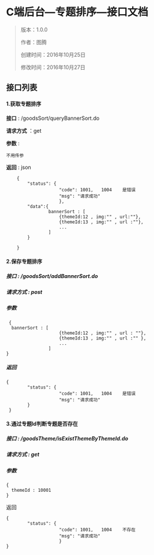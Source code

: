 # C端后台—专题排序—接口文档

> 版本：1.0.0
>
> 作者：图腾
>
> 创建时间：2016年10月25日
>
> 修改时间：2016年10月27日

## 接口列表

#### 1.获取专题排序

**接口** :     /goodsSort/queryBannerSort.do

**请求方式**  ：get

**参数** : 

``` 
不用传参
```

**返回** :
json

``` 
	{
        "status": {
                    "code": 1001,   1004    是错误
                    "msg": "请求成功"
                    },
        "data":{ 
        		bannerSort : [
        			{themeId:12 , img:"" , url:""},
        			{themeId:13 , img:"" , url :""},
        			...
        		] 
        }
        	
    }	
```

#### 2.保存专题排序

##### 接口  :  /goodsSort/addBannerSort.do

##### 请求方式  :  post

##### 参数 

```
 {
  bannerSort : [
        			{themeId:12 , img:"" , url : ""},
        			{themeId:13 , img:"" , url :"" },
        			...
        		] 
}
```

##### 返回

```
{
        "status": {
                    "code": 1001,   1004    是错误
                    "msg": "请求成功"
        }
 }	
```

#### 3.通过专题Id判断专题是否存在

##### 接口  :  /goodsTheme/isExistThemeByThemeId.do

##### 请求方式  :  get

##### 参数

```
{
  themeId : 10001
}
```

返回

```
{
        "status": {
                    "code": 1001,   1004    不存在
                    "msg": "请求成功"
                    }
}	
```

##### 
